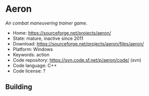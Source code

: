 # Aeron

_Air combat maneuvering trainer game._

- Home: https://sourceforge.net/projects/aeron/
- State: mature, inactive since 2011
- Download: https://sourceforge.net/projects/aeron/files/aeron/
- Platform: Windows
- Keywords: action
- Code repository: https://svn.code.sf.net/p/aeron/code/ (svn)
- Code language: C++
- Code license: ?

## Building

